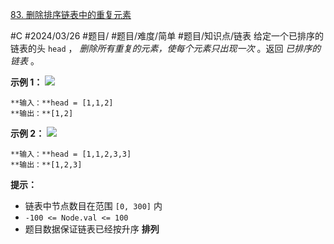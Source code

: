 [83. 删除排序链表中的重复元素](https://leetcode.cn/problems/remove-duplicates-from-sorted-list/)

#C #2024/03/26 #题目/ #题目/难度/简单  #题目/知识点/链表
给定一个已排序的链表的头 `head` ， _删除所有重复的元素，使每个元素只出现一次_ 。返回 _已排序的链表_ 。

**示例 1：**
![](https://assets.leetcode.com/uploads/2021/01/04/list1.jpg)
```
**输入：**head = [1,1,2]
**输出：**[1,2]
```

**示例 2：**
![](https://assets.leetcode.com/uploads/2021/01/04/list2.jpg)
```
**输入：**head = [1,1,2,3,3]
**输出：**[1,2,3]
```

**提示：**
- 链表中节点数目在范围 `[0, 300]` 内
- `-100 <= Node.val <= 100`
- 题目数据保证链表已经按升序 **排列**